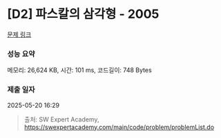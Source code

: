 # [D2] 파스칼의 삼각형 - 2005 

[문제 링크](https://swexpertacademy.com/main/code/problem/problemDetail.do?contestProbId=AV5P0-h6Ak4DFAUq) 

### 성능 요약

메모리: 26,624 KB, 시간: 101 ms, 코드길이: 748 Bytes

### 제출 일자

2025-05-20 16:29



> 출처: SW Expert Academy, https://swexpertacademy.com/main/code/problem/problemList.do